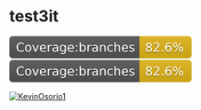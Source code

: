 # test3it

![Alt text](./badges/badge-branches.svg)
<img src="./badges/badge-branches.svg">



[![KevinOsorio1](https://circleci.com/gh/kevinOsorio1/test3it.svg?style=svg)](https://app.circleci.com/pipelines/github/kevinOsorio1/test3it?branch=master&filter=all&status=none&status=success)
